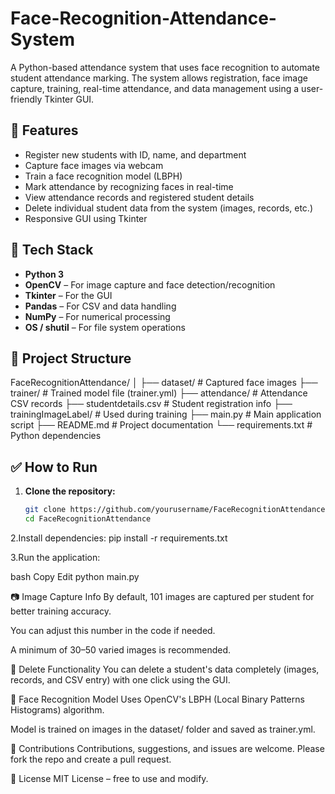 # Face-Recognition-Attendance-System

A Python-based attendance system that uses face recognition to automate student attendance marking. The system allows registration, face image capture, training, real-time attendance, and data management using a user-friendly Tkinter GUI.

## 🚀 Features

- Register new students with ID, name, and department
- Capture face images via webcam
- Train a face recognition model (LBPH)
- Mark attendance by recognizing faces in real-time
- View attendance records and registered student details
- Delete individual student data from the system (images, records, etc.)
- Responsive GUI using Tkinter

## 🧰 Tech Stack

- **Python 3**
- **OpenCV** – For image capture and face detection/recognition
- **Tkinter** – For the GUI
- **Pandas** – For CSV and data handling
- **NumPy** – For numerical processing
- **OS / shutil** – For file system operations

## 📁 Project Structure

FaceRecognitionAttendance/ │ ├── dataset/ # Captured face images ├── trainer/ # Trained model file (trainer.yml) ├── attendance/ # Attendance CSV records ├── studentdetails.csv # Student registration info ├── trainingImageLabel/ # Used during training ├── main.py # Main application script ├── README.md # Project documentation └── requirements.txt # Python dependencies

## ✅ How to Run

1. **Clone the repository:**
   ```bash
   git clone https://github.com/yourusername/FaceRecognitionAttendance.git
   cd FaceRecognitionAttendance
   
2.Install dependencies:
pip install -r requirements.txt

3.Run the application:

bash
Copy
Edit
python main.py

📷 Image Capture Info
By default, 101 images are captured per student for better training accuracy.

You can adjust this number in the code if needed.

A minimum of 30–50 varied images is recommended.

🧹 Delete Functionality
You can delete a student's data completely (images, records, and CSV entry) with one click using the GUI.

🔐 Face Recognition Model
Uses OpenCV's LBPH (Local Binary Patterns Histograms) algorithm.

Model is trained on images in the dataset/ folder and saved as trainer.yml.

🙌 Contributions
Contributions, suggestions, and issues are welcome. Please fork the repo and create a pull request.

📄 License
MIT License – free to use and modify.


